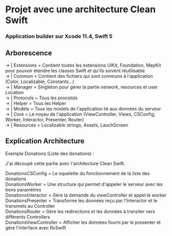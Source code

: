# Projet avec une architecture Clean Swift

### Application builder sur Xcode 11.4, Swift 5

## Arborescence

-> | Extensions = Contient toutes les extensions UIKit, Foundation, MapKit pour pouvoir étendre les classes Swift et qu'ils soivent réutilisable
<br>
-> | Common = Contient des fichiers qui sont communs à l'application (Color, Localizable, Constants...)
<br>
-> | Manager = Singleton pour gérer la partie network, resources et user Location
<br>
-> | Protocols  = Tous les procolols
<br>
-> | Helper = Tous les Helper
<br>
-> | Models = Tous les models de l'application lié aux données du serveur
<br>
-> | Core = Le noyau de l'application (ViewController, Views, CSConfig, Worker, Interactor, Presenter, Router)
<br>
-> | Resources = Localizable strings, Assets, LauchScreen
<br>

## Explication Architecture

Exemple Donations (Liste des donations) :

J'ai découpé cette partie avec l'architecture Clean Swift.

DonationsCSConfig = Le squelette du fonctionnement de la liste des donations<br>
DonationsWorker = Une structure qui permet d'appeler le serveur avec les bons paramètres<br>
DonationsInteractor = Gère la demande du viewController et appel le worker<br>
DonationsPresenter = Transforme les données reçu par l'Interactor et le transmets au Controller<br>
DonationsRouter = Gère les redirections et les données à transiter vers différents Controllers<br>
DonationsViewController = Afficher les données fourni par le presenter et gère l'interface avec RxSwift<br>
